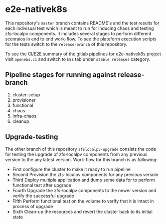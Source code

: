 # e2e-nativek8s

This repository's `master` branch contains README's and the test results for each indivisual test which is meant to run for inducing chaos and testing zfs-localpv components. It includes several stages to perform different scenraios in end to end work-flow. To see the plateform execution scripts for the tests switch to the `release-branch` of this repository.

To see the CI/E2E summary of the gitlab pipelines for e2e-nativek8s project visit `openebs.ci` and switch to `k8s` tab under `stable releases` category.

## Pipeline stages for running against release-branch

1. cluster-setup
2. provisioner
3. functional
4. chaos
5. infra-chaos
6. cleanup

## Upgrade-testing

The other branch of this repository `zfslocalpv-upgrade` consists the code for testing the upgrade of zfs-localpv components from any previous version to the any latest version. Work-flow for this branch is as following:
 - First    configure the cluster to make it ready to run pipeline
 - Second   Provision the zfs-localpv components for any previous versoin
 - Third    Deploy multiple application and dump some data for to perform functional test after upgrade
 - Fourth   Upgrade the zfs-localpv components to the newer version and verify the successful upgrade
 - Fifth    Perform functional test on the volume to verify that it is intact in process of upgrade
 - Sixth    Clean-up the resources and revert the cluster back to its initial state
